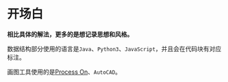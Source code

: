 # 开场白

**相比具体的解法，更多的是想记录思想和风格。**

数据结构部分使用的语言是`Java`、`Python3`、`JavaScript`，并且会在代码块有对应标注。

画图工具使用的是[Process On](https://processon.com)、`AutoCAD`。
